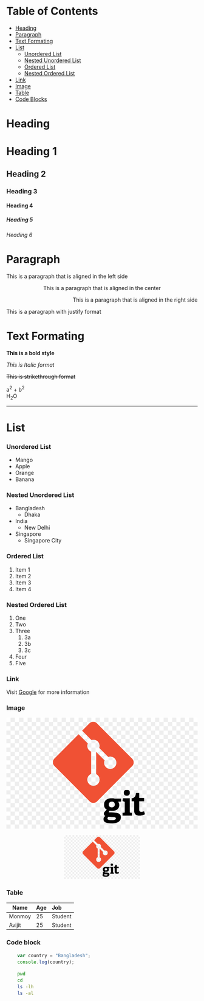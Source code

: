 <!-- Table of Contents -->
# Table of Contents 
- [Heading](#heading)
- [Paragraph](#paragraph)
- [Text Formating](#text-formating)
- [List](#list)
    - [Unordered List](#unordered-list)
    - [Nested Unordered List](#nested-unordered-list)
    - [Ordered List](#ordered-list)
    - [Nested Ordered List](#nested-ordered-list)
- [Link](#link)
- [Image](#image)
- [Table](#table)
- [Code Blocks](#Code-block)
<!-- Heading -->
# Heading
# Heading 1
## Heading 2
### Heading 3
#### Heading 4
##### Heading 5
###### Heading 6

<!-- Paragraph -->
# Paragraph
<p align="left"> This is a paragraph that is aligned in the left side </p>
<p align="center"> This is a paragraph that is aligned in the center</p>
<p align="right"> This is a paragraph that is aligned in the right side </p>
<p align="justify"> This is a paragraph with justify format</p>

# Text Formating
<!-- Bold -->
**This is a bold  style**

<!-- Italic -->
*This is Italic format*

<!-- Strike through -->
~~This is strikethrough format~~

<!-- Subscript and Superscript -->
a<sup>2</sup> + b<sup>2</sup> <br>
H<sub>2</sub>O

<!-- Horaizontal Line -->
___

# List
<!-- Unordered List -->
### Unordered List
- Mango
- Apple
- Orange
- Banana

<!-- Nested Unordered List -->
### Nested Unordered List
+ Bangladesh
  + Dhaka
+ India
  + New Delhi
+ Singapore
  + Singapore City

<!-- Ordered List -->
### Ordered List
1. Item 1
2. Item 2
3. Item 3
4. Item 4

<!-- Nested Ordered List -->
### Nested Ordered List
1. One
1. Two
1. Three
   1. 3a
   1. 3b
   1. 3c
1. Four
1. Five

<!-- Link -->
### Link
Visit [Google](http://www.google.com "Google") for more information

<!-- Image -->
### Image
![Github Image](./git.jpg)
<p align="center"> 
    <img src="./git.jpg" width="200px">
</p>

<!-- Table -->
### Table
| Name   | Age | Job    |
|------- |:----|:-------|
| Monmoy | 25  |Student |
| Avijit | 25  |Student |

<!-- Code Blocks -->
### Code block
```js
	var country = "Bangladesh";
	console.log(country);
```

```bash
	pwd
	cd 
	ls -lh
	ls -al 
```
